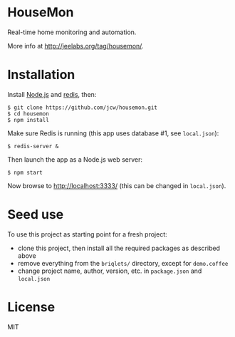 # HouseMon

Real-time home monitoring and automation.

More info at <http://jeelabs.org/tag/housemon/>.

# Installation

Install [Node.js](http://nodejs.org) and [redis](http://redis.io), then:

    $ git clone https://github.com/jcw/housemon.git
    $ cd housemon
    $ npm install
    
Make sure Redis is running (this app uses database #1, see `local.json`):

    $ redis-server &

Then launch the app as a Node.js web server:

    $ npm start

Now browse to <http://localhost:3333/> (this can be changed in `local.json`).

# Seed use

To use this project as starting point for a fresh project:

* clone this project, then install all the required packages as described above
* remove everything from the `briqlets/` directory, except for `demo.coffee`
* change project name, author, version, etc. in `package.json` and `local.json`

# License

MIT
